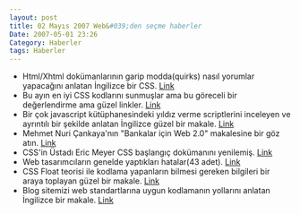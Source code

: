 ```yaml
---
layout: post
title: 02 Mayıs 2007 Web&#039;den seçme haberler
Date: 2007-05-01 23:26
Category: Haberler
tags: Haberler
---
```


-   Html/Xhtml dokümanlarının garip modda(quirks) nasıl yorumlar
    yapacağını anlatan İngilizce bir CSS. [Link][]
-   Bu ayın en iyi CSS kodlarını sunmuşlar ama bu göreceli bir
    değerlendirme ama güzel linkler. [Link][1]
-   Bir çok javascript kütüphanesindeki yıldız verme scriptlerini
    inceleyen ve ayrıntılı bir şekilde anlatan İngilizce güzel bir
    makale. [Link][2]
-   Mehmet Nuri Çankaya'nın "Bankalar için Web 2.0" makalesine bir göz
    atın. [Link][3]
-   CSS'in Üstadı Eric Meyer CSS başlangıç dokümanını yenilemiş.
    [Link][4]
-   Web tasarımcıların genelde yaptıkları hatalar(43 adet). [Link][5]
-   CSS Float teorisi ile kodlama yapanların bilmesi gereken bilgileri
    bir araya toplayan güzel bir makale. [Link][6]
-   Blog sitemizi web standartlarına uygun kodlamanın yollarını anlatan
    İngilizce bir makale. [Link][7]


  [Link]: http://www.cs.tut.fi/%7Ejkorpela/quirks-mode.html "Link"
  [1]: http://www.roscripts.com/Best_CSS_tools_of_the_month-130.html
    "Link"
  [2]: http://www.progressive-coding.com/tutorial.php?id=6 "Link"
  [3]: http://www.nuricankaya.com/default.asp?gunluk_id=185 "Link"
  [4]: http://meyerweb.com/eric/thoughts/2007/05/01/reset-reloaded/
    "Link"
  [5]: http://www.dailyblogtips.com/43-web-design-mistakes-you-should-avoid/
    "Link"
  [6]: http://www.smashingmagazine.com/2007/05/01/css-float-theory-things-you-should-know/
    "Link"
  [7]: http://www.pearsonified.com/2007/04/definitive-guide-to-semantic-markup.php
    "Link"

